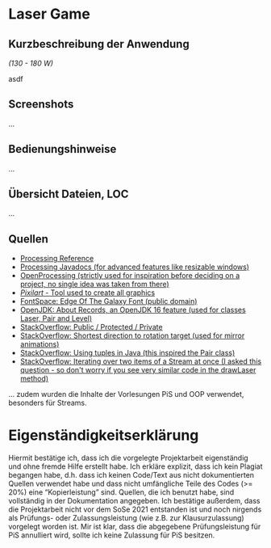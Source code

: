 # Laser Game

## Kurzbeschreibung der Anwendung

*(130 - 180 W)*

asdf

## Screenshots

...

## Bedienungshinweise

...

## Übersicht Dateien, LOC

...

## Quellen

* [Processing Reference](https://processing.org/reference/)
* [Processing Javadocs (for advanced features like resizable windows)](https://processing.github.io/processing-javadocs/core/)
* [OpenProcessing (strictly used for inspiration before deciding on a project, no single idea was taken from there)](https://openprocessing.org/)
* [*Pixilart* - Tool used to create all graphics](https://www.pixilart.com/)
* [FontSpace: Edge Of The Galaxy Font (public domain)](https://www.fontspace.com/edge-of-the-galaxy-font-f45748)
* [OpenJDK: About Records, an OpenJDK 16 feature (used for classes Laser, Pair and Level)](https://openjdk.java.net/jeps/395)
* [StackOverflow: Public / Protected / Private](https://stackoverflow.com/questions/215497/what-is-the-difference-between-public-protected-package-private-and-private-in)
* [StackOverflow: Shortest direction to rotation target (used for mirror animations)](https://math.stackexchange.com/questions/1366869/calculating-rotation-direction-between-two-angles)
* [StackOverflow: Using tuples in Java (this inspired the Pair class)](https://stackoverflow.com/questions/2670982/using-pairs-or-2-tuples-in-java)
* [StackOverflow: Iterating over two items of a Stream at once (I asked this question - so don't worry if you see very similar code in the drawLaser method)](https://stackoverflow.com/questions/67643914/how-can-i-iterate-over-two-items-of-a-stream-at-once)

... zudem wurden die Inhalte der Vorlesungen PiS und OOP verwendet, besonders für Streams.

# Eigenständigkeitserklärung

Hiermit bestätige ich, dass ich die vorgelegte Projektarbeit eigenständig und ohne fremde Hilfe erstellt habe. Ich
erkläre explizit, dass ich kein Plagiat begangen habe, d.h. dass ich keinen Code/Text aus nicht dokumentierten Quellen
verwendet habe und dass nicht umfängliche Teile des Codes (>= 20%) eine “Kopierleistung” sind. Quellen, die ich benutzt
habe, sind vollständig in der Dokumentation angegeben. Ich bestätige außerdem, dass die Projektarbeit nicht vor dem SoSe
2021 entstanden ist und noch nirgends als Prüfungs- oder Zulassungsleistung (wie z.B. zur Klausurzulassung) vorgelegt
worden ist. Mir ist klar, dass die abgegebene Prüfungsleistung für PiS annulliert wird, sollte ich keine Zulassung für
PiS besitzen.